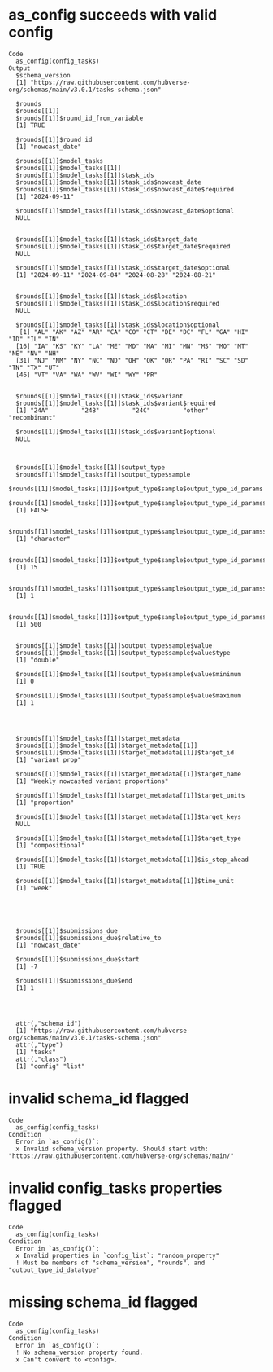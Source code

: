 # as_config succeeds with valid config

    Code
      as_config(config_tasks)
    Output
      $schema_version
      [1] "https://raw.githubusercontent.com/hubverse-org/schemas/main/v3.0.1/tasks-schema.json"
      
      $rounds
      $rounds[[1]]
      $rounds[[1]]$round_id_from_variable
      [1] TRUE
      
      $rounds[[1]]$round_id
      [1] "nowcast_date"
      
      $rounds[[1]]$model_tasks
      $rounds[[1]]$model_tasks[[1]]
      $rounds[[1]]$model_tasks[[1]]$task_ids
      $rounds[[1]]$model_tasks[[1]]$task_ids$nowcast_date
      $rounds[[1]]$model_tasks[[1]]$task_ids$nowcast_date$required
      [1] "2024-09-11"
      
      $rounds[[1]]$model_tasks[[1]]$task_ids$nowcast_date$optional
      NULL
      
      
      $rounds[[1]]$model_tasks[[1]]$task_ids$target_date
      $rounds[[1]]$model_tasks[[1]]$task_ids$target_date$required
      NULL
      
      $rounds[[1]]$model_tasks[[1]]$task_ids$target_date$optional
      [1] "2024-09-11" "2024-09-04" "2024-08-28" "2024-08-21"
      
      
      $rounds[[1]]$model_tasks[[1]]$task_ids$location
      $rounds[[1]]$model_tasks[[1]]$task_ids$location$required
      NULL
      
      $rounds[[1]]$model_tasks[[1]]$task_ids$location$optional
       [1] "AL" "AK" "AZ" "AR" "CA" "CO" "CT" "DE" "DC" "FL" "GA" "HI" "ID" "IL" "IN"
      [16] "IA" "KS" "KY" "LA" "ME" "MD" "MA" "MI" "MN" "MS" "MO" "MT" "NE" "NV" "NH"
      [31] "NJ" "NM" "NY" "NC" "ND" "OH" "OK" "OR" "PA" "RI" "SC" "SD" "TN" "TX" "UT"
      [46] "VT" "VA" "WA" "WV" "WI" "WY" "PR"
      
      
      $rounds[[1]]$model_tasks[[1]]$task_ids$variant
      $rounds[[1]]$model_tasks[[1]]$task_ids$variant$required
      [1] "24A"         "24B"         "24C"         "other"       "recombinant"
      
      $rounds[[1]]$model_tasks[[1]]$task_ids$variant$optional
      NULL
      
      
      
      $rounds[[1]]$model_tasks[[1]]$output_type
      $rounds[[1]]$model_tasks[[1]]$output_type$sample
      $rounds[[1]]$model_tasks[[1]]$output_type$sample$output_type_id_params
      $rounds[[1]]$model_tasks[[1]]$output_type$sample$output_type_id_params$is_required
      [1] FALSE
      
      $rounds[[1]]$model_tasks[[1]]$output_type$sample$output_type_id_params$type
      [1] "character"
      
      $rounds[[1]]$model_tasks[[1]]$output_type$sample$output_type_id_params$max_length
      [1] 15
      
      $rounds[[1]]$model_tasks[[1]]$output_type$sample$output_type_id_params$min_samples_per_task
      [1] 1
      
      $rounds[[1]]$model_tasks[[1]]$output_type$sample$output_type_id_params$max_samples_per_task
      [1] 500
      
      
      $rounds[[1]]$model_tasks[[1]]$output_type$sample$value
      $rounds[[1]]$model_tasks[[1]]$output_type$sample$value$type
      [1] "double"
      
      $rounds[[1]]$model_tasks[[1]]$output_type$sample$value$minimum
      [1] 0
      
      $rounds[[1]]$model_tasks[[1]]$output_type$sample$value$maximum
      [1] 1
      
      
      
      
      $rounds[[1]]$model_tasks[[1]]$target_metadata
      $rounds[[1]]$model_tasks[[1]]$target_metadata[[1]]
      $rounds[[1]]$model_tasks[[1]]$target_metadata[[1]]$target_id
      [1] "variant prop"
      
      $rounds[[1]]$model_tasks[[1]]$target_metadata[[1]]$target_name
      [1] "Weekly nowcasted variant proportions"
      
      $rounds[[1]]$model_tasks[[1]]$target_metadata[[1]]$target_units
      [1] "proportion"
      
      $rounds[[1]]$model_tasks[[1]]$target_metadata[[1]]$target_keys
      NULL
      
      $rounds[[1]]$model_tasks[[1]]$target_metadata[[1]]$target_type
      [1] "compositional"
      
      $rounds[[1]]$model_tasks[[1]]$target_metadata[[1]]$is_step_ahead
      [1] TRUE
      
      $rounds[[1]]$model_tasks[[1]]$target_metadata[[1]]$time_unit
      [1] "week"
      
      
      
      
      
      $rounds[[1]]$submissions_due
      $rounds[[1]]$submissions_due$relative_to
      [1] "nowcast_date"
      
      $rounds[[1]]$submissions_due$start
      [1] -7
      
      $rounds[[1]]$submissions_due$end
      [1] 1
      
      
      
      
      attr(,"schema_id")
      [1] "https://raw.githubusercontent.com/hubverse-org/schemas/main/v3.0.1/tasks-schema.json"
      attr(,"type")
      [1] "tasks"
      attr(,"class")
      [1] "config" "list"  

# invalid schema_id flagged

    Code
      as_config(config_tasks)
    Condition
      Error in `as_config()`:
      x Invalid schema_version property. Should start with: "https://raw.githubusercontent.com/hubverse-org/schemas/main/"

# invalid config_tasks properties flagged

    Code
      as_config(config_tasks)
    Condition
      Error in `as_config()`:
      x Invalid properties in `config_list`: "random_property"
      ! Must be members of "schema_version", "rounds", and "output_type_id_datatype"

# missing schema_id flagged

    Code
      as_config(config_tasks)
    Condition
      Error in `as_config()`:
      ! No schema_version property found.
      x Can't convert to <config>.

